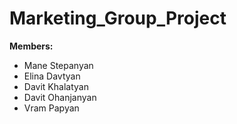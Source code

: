 # Marketing_Group_Project


**Members:**

- Mane Stepanyan
- Elina Davtyan
- Davit Khalatyan
- Davit Ohanjanyan
- Vram Papyan